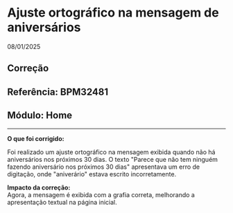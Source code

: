 # Ajuste ortográfico na mensagem de aniversários
08/01/2025  
## Correção  
## Referência: BPM32481  
## Módulo: Home  
***

**O que foi corrigido:**  

Foi realizado um ajuste ortográfico na mensagem exibida quando não há aniversários nos próximos 30 dias. O texto "Parece que não tem ninguém fazendo aniversário nos próximos 30 dias" apresentava um erro de digitação, onde "aniverário" estava escrito incorretamente.  

**Impacto da correção:**  
Agora, a mensagem é exibida com a grafia correta, melhorando a apresentação textual na página inicial.